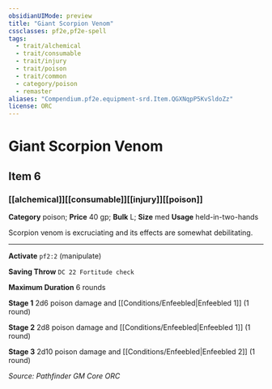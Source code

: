 ```yaml
---
obsidianUIMode: preview
title: "Giant Scorpion Venom"
cssclasses: pf2e,pf2e-spell
tags:
  - trait/alchemical
  - trait/consumable
  - trait/injury
  - trait/poison
  - trait/common
  - category/poison
  - remaster
aliases: "Compendium.pf2e.equipment-srd.Item.QGXNqpP5KvSldoZz"
license: ORC
---
```

# Giant Scorpion Venom
## Item 6
### [[alchemical]][[consumable]][[injury]][[poison]]

**Category** poison; 
**Price** 40 gp; 
**Bulk** L; **Size** med
**Usage** held-in-two-hands

Scorpion venom is excruciating and its effects are somewhat debilitating.

* * *

**Activate** `pf2:2` (manipulate)

**Saving Throw** `DC 22 Fortitude check`

**Maximum Duration** 6 rounds

**Stage 1** 2d6 poison damage and [[Conditions/Enfeebled|Enfeebled 1]] (1 round)

**Stage 2** 2d8 poison damage and [[Conditions/Enfeebled|Enfeebled 1]] (1 round)

**Stage 3** 2d10 poison damage and [[Conditions/Enfeebled|Enfeebled 2]] (1 round)

*Source: Pathfinder GM Core*
*ORC*